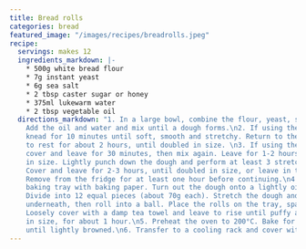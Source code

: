 ```yaml
---
title: Bread rolls
categories: bread
featured_image: "/images/recipes/breadrolls.jpeg"
recipe:
  servings: makes 12
  ingredients_markdown: |-
    * 500g white bread flour
    * 7g instant yeast
    * 6g sea salt
    * 2 tbsp caster sugar or honey
    * 375ml lukewarm water
    * 2 tbsp vegetable oil
  directions_markdown: "1. In a large bowl, combine the flour, yeast, sugar, and salt.
    Add the oil and water and mix until a dough forms.\n2. If using the kneading method,
    knead for 10 minutes until soft, smooth and stretchy. Return to the bowl and leave
    to rest for about 2 hours, until doubled in size. \n3. If using the no-knead method,
    cover and leave for 30 minutes, then mix again. Leave for 1-2 hours until doubled
    in size. Lightly punch down the dough and perform at least 3 stretch and folds.
    Cover and leave for 2-3 hours, until doubled in size, or leave in the fridge overnight.
    Remove from the fridge for at least one hour before continuing.\n4. Prepare a
    baking tray with baking paper. Turn out the dough onto a lightly oiled surface.
    Divide into 12 equal pieces (about 70g each). Stretch the dough and fold the sides
    underneath, then roll into a ball. Place the rolls on the tray, spaced about 2cm apart.
    Loosely cover with a damp tea towel and leave to rise until puffy and doubled
    in size, for about 1 hour.\n5. Preheat the oven to 200°C. Bake for 15-17 minutes
    until lightly browned.\n6. Transfer to a cooling rack and cover with a tea towel to keep the rolls soft on top."
---
```

